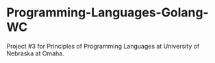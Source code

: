 # Programming-Languages-Golang-WC
Project #3 for Principles of Programming Languages at University of Nebraska at Omaha.
